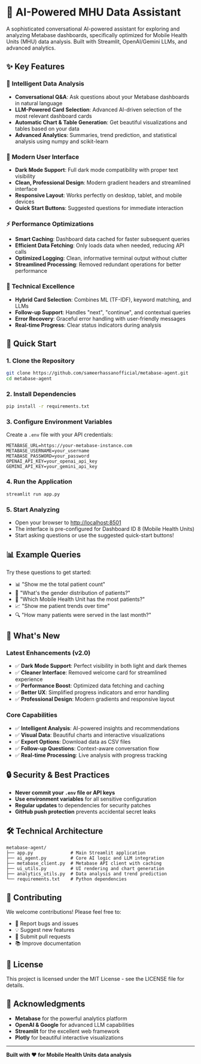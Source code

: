 # 🧠 AI-Powered MHU Data Assistant

A sophisticated conversational AI-powered assistant for exploring and analyzing Metabase dashboards, specifically optimized for Mobile Health Units (MHU) data analysis. Built with Streamlit, OpenAI/Gemini LLMs, and advanced analytics.

## ✨ Key Features

### 🤖 **Intelligent Data Analysis**
- **Conversational Q&A**: Ask questions about your Metabase dashboards in natural language
- **LLM-Powered Card Selection**: Advanced AI-driven selection of the most relevant dashboard cards
- **Automatic Chart & Table Generation**: Get beautiful visualizations and tables based on your data
- **Advanced Analytics**: Summaries, trend prediction, and statistical analysis using numpy and scikit-learn

### 🎨 **Modern User Interface**
- **Dark Mode Support**: Full dark mode compatibility with proper text visibility
- **Clean, Professional Design**: Modern gradient headers and streamlined interface
- **Responsive Layout**: Works perfectly on desktop, tablet, and mobile devices
- **Quick Start Buttons**: Suggested questions for immediate interaction

### ⚡ **Performance Optimizations**
- **Smart Caching**: Dashboard data cached for faster subsequent queries
- **Efficient Data Fetching**: Only loads data when needed, reducing API calls
- **Optimized Logging**: Clean, informative terminal output without clutter
- **Streamlined Processing**: Removed redundant operations for better performance

### 🔧 **Technical Excellence**
- **Hybrid Card Selection**: Combines ML (TF-IDF), keyword matching, and LLMs
- **Follow-up Support**: Handles "next", "continue", and contextual queries
- **Error Recovery**: Graceful error handling with user-friendly messages
- **Real-time Progress**: Clear status indicators during analysis

## 🚀 Quick Start

### 1. **Clone the Repository**
```bash
git clone https://github.com/sameerhassanofficial/metabase-agent.git
cd metabase-agent
```

### 2. **Install Dependencies**
```bash
pip install -r requirements.txt
```

### 3. **Configure Environment Variables**
Create a `.env` file with your API credentials:
```env
METABASE_URL=https://your-metabase-instance.com
METABASE_USERNAME=your_username
METABASE_PASSWORD=your_password
OPENAI_API_KEY=your_openai_api_key
GEMINI_API_KEY=your_gemini_api_key
```

### 4. **Run the Application**
```bash
streamlit run app.py
```

### 5. **Start Analyzing**
- Open your browser to [http://localhost:8501](http://localhost:8501)
- The interface is pre-configured for Dashboard ID 8 (Mobile Health Units)
- Start asking questions or use the suggested quick-start buttons!

## 📊 Example Queries

Try these questions to get started:
- 📊 "Show me the total patient count"
- 👥 "What's the gender distribution of patients?"
- 🏥 "Which Mobile Health Unit has the most patients?"
- 📈 "Show me patient trends over time"
- 🔍 "How many patients were served in the last month?"

## 🎯 What's New

### **Latest Enhancements (v2.0)**
- ✅ **Dark Mode Support**: Perfect visibility in both light and dark themes
- ✅ **Cleaner Interface**: Removed welcome card for streamlined experience
- ✅ **Performance Boost**: Optimized data fetching and caching
- ✅ **Better UX**: Simplified progress indicators and error handling
- ✅ **Professional Design**: Modern gradients and responsive layout

### **Core Capabilities**
- ✅ **Intelligent Analysis**: AI-powered insights and recommendations
- ✅ **Visual Data**: Beautiful charts and interactive visualizations
- ✅ **Export Options**: Download data as CSV files
- ✅ **Follow-up Questions**: Context-aware conversation flow
- ✅ **Real-time Processing**: Live analysis with progress tracking

## 🔒 Security & Best Practices

- **Never commit your `.env` file or API keys**
- **Use environment variables** for all sensitive configuration
- **Regular updates** to dependencies for security patches
- **GitHub push protection** prevents accidental secret leaks

## 🛠️ Technical Architecture

```
metabase-agent/
├── app.py              # Main Streamlit application
├── ai_agent.py         # Core AI logic and LLM integration
├── metabase_client.py  # Metabase API client with caching
├── ui_utils.py         # UI rendering and chart generation
├── analytics_utils.py  # Data analysis and trend prediction
└── requirements.txt    # Python dependencies
```

## 🤝 Contributing

We welcome contributions! Please feel free to:
- 🐛 Report bugs and issues
- 💡 Suggest new features
- 🔧 Submit pull requests
- 📚 Improve documentation

## 📄 License

This project is licensed under the MIT License - see the LICENSE file for details.

## 🙏 Acknowledgments

- **Metabase** for the powerful analytics platform
- **OpenAI & Google** for advanced LLM capabilities
- **Streamlit** for the excellent web framework
- **Plotly** for beautiful interactive visualizations

---

**Built with ❤️ for Mobile Health Units data analysis** 
